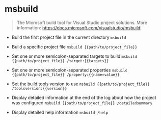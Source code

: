 # msbuild
> The Microsoft build tool for Visual Studio project solutions.
> More information: <https://docs.microsoft.com/visualstudio/msbuild>.

- Build the first project file in the current directory
`msbuild`

- Build a specific project file
`msbuild {{path/to/project_file}}`

- Set one or more semicolon-separated targets to build
`msbuild {{path/to/project_file}} /target:{{targets}}`

- Set one or more semicolon-separated properties
`msbuild {{path/to/project_file}} /property:{{name=value}}`

- Set the build tools version to use
`msbuild {{path/to/project_file}} /toolsversion:{{version}}`

- Display detailed information at the end of the log about how the project was configured
`msbuild {{path/to/project_file}} /detailedsummary`

- Display detailed help information
`msbuild /help`
